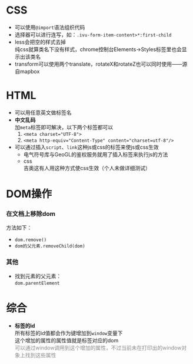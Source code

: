 # CSS

- 可以使用`@import`语法组织代码
- 选择器可以进行连写，如：`.ivu-form-item-content>*:first-child`
- less会把空的样式去掉  
  纯css就算类名下没有样式，chrome控制台Elements->Styles标签里也会显示出该类名
- transform可以使用两个translate，rotateX和rotateZ也可以同时使用——源自mapbox



# HTML

- 可以用任意英文做标签名
- **中文乱码**  
  加`meta`标签即可解决，以下两个标签都可以
  1. `<meta charset="UTF-8">`
  2. `<meta http-equiv="Content-Type" content="charset=utf-8"/>`
- 可以通过插入`script`、`link`这种js或css的标签来使js或css生效
  - 电气符号库与GeoGL的鉴权服务就用了插入标签来执行js的方法
  - css  
    吉奥这有人用这种方式使css生效（个人未做详细测试）



# DOM操作

### 在文档上移除dom

方法如下：

- `dom.remove()`
- `dom的父元素.removeChild(dom)`

### 其他

- 找到元素的父元素：  
  `dom.parentElement`



# 综合

- **标签的id**  
  所有标签的id值都会作为键增加到`window`变量下  
  这个增加的属性的属性值就是标签对应的dom  
  <span style='opacity:.5'>可以通过window调用到这个增加的属性，不过当前未在打印出的window对象上找到这些属性</span>